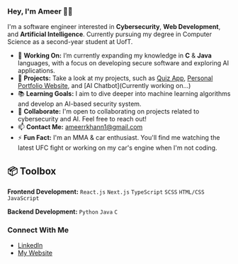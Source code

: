 ### Hey, I'm Ameer 👋🏽  

I'm a  software engineer interested in **Cybersecurity**, **Web Development**, and **Artificial Intelligence**. Currently pursuing my degree in Computer Science as a second-year student at UofT. 

- 🔭 **Working On:** I’m currently expanding my knowledge in **C** & **Java** languages, with a focus on developing secure software and exploring AI applications.
- 🚀 **Projects:** Take a look at my projects, such as [Quiz App](https://github.com/ameerrkhann/quiz-app), [Personal Portfolio Website](https://github.com/ameerrkhann/personal-portfolio), and [AI Chatbot](Currently working on...) 
- 📚 **Learning Goals:** I aim to dive deeper into machine learning algorithms and develop an AI-based security system.
- 🤝 **Collaborate:** I'm open to collaborating on projects related to cybersecurity and AI. Feel free to reach out!
- 📫 **Contact Me:** ameerrkhann1@gmail.com
- ⚡ **Fun Fact:** I'm an MMA & car enthusiast. You'll find me watching the latest UFC fight or working on my car's engine when I'm not coding.

## 📦 Toolbox

**Frontend Development:** `React.js` `Next.js` `TypeScript` `SCSS` `HTML/CSS` `JavaScript`

**Backend Development:** `Python` `Java` `C` 


### Connect With Me
- [LinkedIn](https://www.linkedin.com/in/ameermohammadkhan/) 
- [My Website](https://ameermohammadkhan.netlify.app/) 


